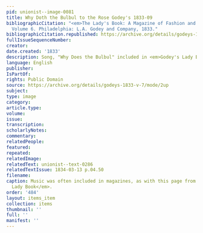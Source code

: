 ```yaml
---
pid: unionist--image-0081
title: Why Doth the Bulbul to the Rose Godey's 1833-09
bibliographicCitation: "<em>The Lady's Book: A Magazine of Fashion and the Arts</em>.
  Volume 6. Philadelphia: L.A. Godey and Company, 1833."
bibliographicCitation.republished: https://archive.org/details/godeys-1833-v-7/mode/2up
fullIssueSequenceNumber: 
creator: 
date.created: '1833'
description: Song, "Why Does the Bulbul" included in <em>Godey's Lady Book</em>.
language: English
publisher: 
IsPartOf: 
rights: Public Domain
source: https://archive.org/details/godeys-1833-v-7/mode/2up
subject: 
type: image
category: 
article.type: 
volume: 
issue: 
transcription: 
scholarlyNotes: 
commentary: 
relatedPeople: 
featured: 
repeated: 
relatedImage: 
relatedText: unionist--text-0286
relatedTextIssue: 1834-03-13 p.04.50
filename: 
caption: Music was often included in magazines, as with this page from <em>Godey's
  Lady Book</em>.
order: '484'
layout: items_item
collection: items
thumbnail: ''
full: ''
manifest: ''
---
```

